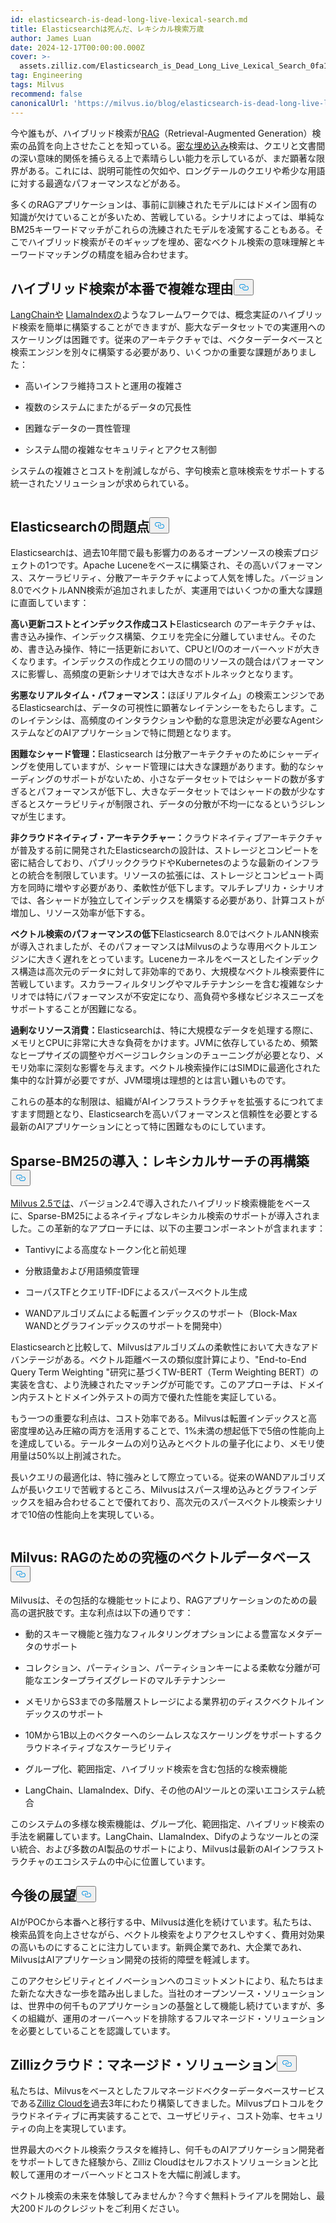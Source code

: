 ```yaml
---
id: elasticsearch-is-dead-long-live-lexical-search.md
title: Elasticsearchは死んだ、レキシカル検索万歳
author: James Luan
date: 2024-12-17T00:00:00.000Z
cover: >-
  assets.zilliz.com/Elasticsearch_is_Dead_Long_Live_Lexical_Search_0fa15cd6d7.png
tag: Engineering
tags: Milvus
recommend: false
canonicalUrl: 'https://milvus.io/blog/elasticsearch-is-dead-long-live-lexical-search.md'
---
```

<p>今や誰もが、ハイブリッド検索が<a href="https://zilliz.com/learn/Retrieval-Augmented-Generation">RAG</a>（Retrieval-Augmented Generation）検索の品質を向上させたことを知っている。<a href="https://zilliz.com/learn/sparse-and-dense-embeddings">密な埋め込み</a>検索は、クエリと文書間の深い意味的関係を捕らえる上で素晴らしい能力を示しているが、まだ顕著な限界がある。これには、説明可能性の欠如や、ロングテールのクエリや希少な用語に対する最適なパフォーマンスなどがある。</p>
<p>多くのRAGアプリケーションは、事前に訓練されたモデルにはドメイン固有の知識が欠けていることが多いため、苦戦している。シナリオによっては、単純なBM25キーワードマッチがこれらの洗練されたモデルを凌駕することもある。そこでハイブリッド検索がそのギャップを埋め、密なベクトル検索の意味理解とキーワードマッチングの精度を組み合わせます。</p>
<h2 id="Why-Hybrid-Search-is-Complex-in-Production" class="common-anchor-header">ハイブリッド検索が本番で複雑な理由<button data-href="#Why-Hybrid-Search-is-Complex-in-Production" class="anchor-icon" translate="no">
      <svg translate="no"
        aria-hidden="true"
        focusable="false"
        height="20"
        version="1.1"
        viewBox="0 0 16 16"
        width="16"
      >
        <path
          fill="#0092E4"
          fill-rule="evenodd"
          d="M4 9h1v1H4c-1.5 0-3-1.69-3-3.5S2.55 3 4 3h4c1.45 0 3 1.69 3 3.5 0 1.41-.91 2.72-2 3.25V8.59c.58-.45 1-1.27 1-2.09C10 5.22 8.98 4 8 4H4c-.98 0-2 1.22-2 2.5S3 9 4 9zm9-3h-1v1h1c1 0 2 1.22 2 2.5S13.98 12 13 12H9c-.98 0-2-1.22-2-2.5 0-.83.42-1.64 1-2.09V6.25c-1.09.53-2 1.84-2 3.25C6 11.31 7.55 13 9 13h4c1.45 0 3-1.69 3-3.5S14.5 6 13 6z"
        ></path>
      </svg>
    </button></h2><p><a href="https://zilliz.com/learn/LangChain">LangChainや</a> <a href="https://zilliz.com/learn/getting-started-with-llamaindex">LlamaIndexの</a>ようなフレームワークでは、概念実証のハイブリッド検索を簡単に構築することができますが、膨大なデータセットでの実運用へのスケーリングは困難です。従来のアーキテクチャでは、ベクターデータベースと検索エンジンを別々に構築する必要があり、いくつかの重要な課題がありました：</p>
<ul>
<li><p>高いインフラ維持コストと運用の複雑さ</p></li>
<li><p>複数のシステムにまたがるデータの冗長性</p></li>
<li><p>困難なデータの一貫性管理</p></li>
<li><p>システム間の複雑なセキュリティとアクセス制御</p></li>
</ul>
<p>システムの複雑さとコストを削減しながら、字句検索と意味検索をサポートする統一されたソリューションが求められている。</p>
<p>
  <span class="img-wrapper">
    <img translate="no" src="https://assets.zilliz.com/elasticsearch_vs_milvus_5be6e2b69e.png" alt="" class="doc-image" id="" />
    <span></span>
  </span>
</p>
<h2 id="The-Pain-Points-of-Elasticsearch" class="common-anchor-header">Elasticsearchの問題点<button data-href="#The-Pain-Points-of-Elasticsearch" class="anchor-icon" translate="no">
      <svg translate="no"
        aria-hidden="true"
        focusable="false"
        height="20"
        version="1.1"
        viewBox="0 0 16 16"
        width="16"
      >
        <path
          fill="#0092E4"
          fill-rule="evenodd"
          d="M4 9h1v1H4c-1.5 0-3-1.69-3-3.5S2.55 3 4 3h4c1.45 0 3 1.69 3 3.5 0 1.41-.91 2.72-2 3.25V8.59c.58-.45 1-1.27 1-2.09C10 5.22 8.98 4 8 4H4c-.98 0-2 1.22-2 2.5S3 9 4 9zm9-3h-1v1h1c1 0 2 1.22 2 2.5S13.98 12 13 12H9c-.98 0-2-1.22-2-2.5 0-.83.42-1.64 1-2.09V6.25c-1.09.53-2 1.84-2 3.25C6 11.31 7.55 13 9 13h4c1.45 0 3-1.69 3-3.5S14.5 6 13 6z"
        ></path>
      </svg>
    </button></h2><p>Elasticsearchは、過去10年間で最も影響力のあるオープンソースの検索プロジェクトの1つです。Apache Luceneをベースに構築され、その高いパフォーマンス、スケーラビリティ、分散アーキテクチャによって人気を博した。バージョン8.0でベクトルANN検索が追加されましたが、実運用ではいくつかの重大な課題に直面しています：</p>
<p><strong>高い更新コストとインデックス作成コスト</strong>Elasticsearch のアーキテクチャは、書き込み操作、インデックス構築、クエリを完全に分離していません。そのため、書き込み操作、特に一括更新において、CPUとI/Oのオーバーヘッドが大きくなります。インデックスの作成とクエリの間のリソースの競合はパフォーマンスに影響し、高頻度の更新シナリオでは大きなボトルネックとなります。</p>
<p><strong>劣悪なリアルタイム・パフォーマンス：</strong>ほぼリアルタイム」の検索エンジンであるElasticsearchは、データの可視性に顕著なレイテンシーをもたらします。このレイテンシは、高頻度のインタラクションや動的な意思決定が必要なAgentシステムなどのAIアプリケーションで特に問題となります。</p>
<p><strong>困難なシャード管理：</strong>Elasticsearch は分散アーキテクチャのためにシャーディングを使用していますが、シャード管理には大きな課題があります。動的なシャーディングのサポートがないため、小さなデータセットではシャードの数が多すぎるとパフォーマンスが低下し、大きなデータセットではシャードの数が少なすぎるとスケーラビリティが制限され、データの分散が不均一になるというジレンマが生じます。</p>
<p><strong>非クラウドネイティブ・アーキテクチャー：</strong>クラウドネイティブアーキテクチャが普及する前に開発されたElasticsearchの設計は、ストレージとコンピートを密に結合しており、パブリッククラウドやKubernetesのような最新のインフラとの統合を制限しています。リソースの拡張には、ストレージとコンピュート両方を同時に増やす必要があり、柔軟性が低下します。マルチレプリカ・シナリオでは、各シャードが独立してインデックスを構築する必要があり、計算コストが増加し、リソース効率が低下する。</p>
<p><strong>ベクトル検索のパフォーマンスの低下</strong>Elasticsearch 8.0ではベクトルANN検索が導入されましたが、そのパフォーマンスはMilvusのような専用ベクトルエンジンに大きく遅れをとっています。Luceneカーネルをベースとしたインデックス構造は高次元のデータに対して非効率的であり、大規模なベクトル検索要件に苦戦しています。スカラーフィルタリングやマルチテナンシーを含む複雑なシナリオでは特にパフォーマンスが不安定になり、高負荷や多様なビジネスニーズをサポートすることが困難になる。</p>
<p><strong>過剰なリソース消費：</strong>Elasticsearchは、特に大規模なデータを処理する際に、メモリとCPUに非常に大きな負荷をかけます。JVMに依存しているため、頻繁なヒープサイズの調整やガベージコレクションのチューニングが必要となり、メモリ効率に深刻な影響を与えます。ベクトル検索操作にはSIMDに最適化された集中的な計算が必要ですが、JVM環境は理想的とは言い難いものです。</p>
<p>これらの基本的な制限は、組織がAIインフラストラクチャを拡張するにつれてますます問題となり、Elasticsearchを高いパフォーマンスと信頼性を必要とする最新のAIアプリケーションにとって特に困難なものにしています。</p>
<h2 id="Introducing-Sparse-BM25-Reimagining-Lexical-Search" class="common-anchor-header">Sparse-BM25の導入：レキシカルサーチの再構築<button data-href="#Introducing-Sparse-BM25-Reimagining-Lexical-Search" class="anchor-icon" translate="no">
      <svg translate="no"
        aria-hidden="true"
        focusable="false"
        height="20"
        version="1.1"
        viewBox="0 0 16 16"
        width="16"
      >
        <path
          fill="#0092E4"
          fill-rule="evenodd"
          d="M4 9h1v1H4c-1.5 0-3-1.69-3-3.5S2.55 3 4 3h4c1.45 0 3 1.69 3 3.5 0 1.41-.91 2.72-2 3.25V8.59c.58-.45 1-1.27 1-2.09C10 5.22 8.98 4 8 4H4c-.98 0-2 1.22-2 2.5S3 9 4 9zm9-3h-1v1h1c1 0 2 1.22 2 2.5S13.98 12 13 12H9c-.98 0-2-1.22-2-2.5 0-.83.42-1.64 1-2.09V6.25c-1.09.53-2 1.84-2 3.25C6 11.31 7.55 13 9 13h4c1.45 0 3-1.69 3-3.5S14.5 6 13 6z"
        ></path>
      </svg>
    </button></h2><p><a href="https://milvus.io/blog/introduce-milvus-2-5-full-text-search-powerful-metadata-filtering-and-more.md">Milvus 2.5では</a>、バージョン2.4で導入されたハイブリッド検索機能をベースに、Sparse-BM25によるネイティブなレキシカル検索のサポートが導入されました。この革新的なアプローチには、以下の主要コンポーネントが含まれます：</p>
<ul>
<li><p>Tantivyによる高度なトークン化と前処理</p></li>
<li><p>分散語彙および用語頻度管理</p></li>
<li><p>コーパスTFとクエリTF-IDFによるスパースベクトル生成</p></li>
<li><p>WANDアルゴリズムによる転置インデックスのサポート（Block-Max WANDとグラフインデックスのサポートを開発中）</p></li>
</ul>
<p>Elasticsearchと比較して、Milvusはアルゴリズムの柔軟性において大きなアドバンテージがある。ベクトル距離ベースの類似度計算により、"End-to-End Query Term Weighting "研究に基づくTW-BERT（Term Weighting BERT）の実装を含む、より洗練されたマッチングが可能です。このアプローチは、ドメイン内テストとドメイン外テストの両方で優れた性能を実証している。</p>
<p>もう一つの重要な利点は、コスト効率である。Milvusは転置インデックスと高密度埋め込み圧縮の両方を活用することで、1%未満の想起低下で5倍の性能向上を達成している。テールタームの刈り込みとベクトルの量子化により、メモリ使用量は50%以上削減された。</p>
<p>長いクエリの最適化は、特に強みとして際立っている。従来のWANDアルゴリズムが長いクエリで苦戦するところ、Milvusはスパース埋め込みとグラフインデックスを組み合わせることで優れており、高次元のスパースベクトル検索シナリオで10倍の性能向上を実現している。</p>
<p>
  <span class="img-wrapper">
    <img translate="no" src="https://assets.zilliz.com/document_in_and_out_b84771bec4.png" alt="" class="doc-image" id="" />
    <span></span>
  </span>
</p>
<h2 id="Milvus-The-Ultimate-Vector-Database-for-RAG" class="common-anchor-header">Milvus: RAGのための究極のベクトルデータベース<button data-href="#Milvus-The-Ultimate-Vector-Database-for-RAG" class="anchor-icon" translate="no">
      <svg translate="no"
        aria-hidden="true"
        focusable="false"
        height="20"
        version="1.1"
        viewBox="0 0 16 16"
        width="16"
      >
        <path
          fill="#0092E4"
          fill-rule="evenodd"
          d="M4 9h1v1H4c-1.5 0-3-1.69-3-3.5S2.55 3 4 3h4c1.45 0 3 1.69 3 3.5 0 1.41-.91 2.72-2 3.25V8.59c.58-.45 1-1.27 1-2.09C10 5.22 8.98 4 8 4H4c-.98 0-2 1.22-2 2.5S3 9 4 9zm9-3h-1v1h1c1 0 2 1.22 2 2.5S13.98 12 13 12H9c-.98 0-2-1.22-2-2.5 0-.83.42-1.64 1-2.09V6.25c-1.09.53-2 1.84-2 3.25C6 11.31 7.55 13 9 13h4c1.45 0 3-1.69 3-3.5S14.5 6 13 6z"
        ></path>
      </svg>
    </button></h2><p>Milvusは、その包括的な機能セットにより、RAGアプリケーションのための最高の選択肢です。主な利点は以下の通りです：</p>
<ul>
<li><p>動的スキーマ機能と強力なフィルタリングオプションによる豊富なメタデータのサポート</p></li>
<li><p>コレクション、パーティション、パーティションキーによる柔軟な分離が可能なエンタープライズグレードのマルチテナンシー</p></li>
<li><p>メモリからS3までの多階層ストレージによる業界初のディスクベクトルインデックスのサポート</p></li>
<li><p>10Mから1B以上のベクターへのシームレスなスケーリングをサポートするクラウドネイティブなスケーラビリティ</p></li>
<li><p>グループ化、範囲指定、ハイブリッド検索を含む包括的な検索機能</p></li>
<li><p>LangChain、LlamaIndex、Dify、その他のAIツールとの深いエコシステム統合</p></li>
</ul>
<p>このシステムの多様な検索機能は、グループ化、範囲指定、ハイブリッド検索の手法を網羅しています。LangChain、LlamaIndex、Difyのようなツールとの深い統合、および多数のAI製品のサポートにより、Milvusは最新のAIインフラストラクチャのエコシステムの中心に位置しています。</p>
<h2 id="Looking-Forward" class="common-anchor-header">今後の展望<button data-href="#Looking-Forward" class="anchor-icon" translate="no">
      <svg translate="no"
        aria-hidden="true"
        focusable="false"
        height="20"
        version="1.1"
        viewBox="0 0 16 16"
        width="16"
      >
        <path
          fill="#0092E4"
          fill-rule="evenodd"
          d="M4 9h1v1H4c-1.5 0-3-1.69-3-3.5S2.55 3 4 3h4c1.45 0 3 1.69 3 3.5 0 1.41-.91 2.72-2 3.25V8.59c.58-.45 1-1.27 1-2.09C10 5.22 8.98 4 8 4H4c-.98 0-2 1.22-2 2.5S3 9 4 9zm9-3h-1v1h1c1 0 2 1.22 2 2.5S13.98 12 13 12H9c-.98 0-2-1.22-2-2.5 0-.83.42-1.64 1-2.09V6.25c-1.09.53-2 1.84-2 3.25C6 11.31 7.55 13 9 13h4c1.45 0 3-1.69 3-3.5S14.5 6 13 6z"
        ></path>
      </svg>
    </button></h2><p>AIがPOCから本番へと移行する中、Milvusは進化を続けています。私たちは、検索品質を向上させながら、ベクトル検索をよりアクセスしやすく、費用対効果の高いものにすることに注力しています。新興企業であれ、大企業であれ、MilvusはAIアプリケーション開発の技術的障壁を軽減します。</p>
<p>このアクセシビリティとイノベーションへのコミットメントにより、私たちはまた新たな大きな一歩を踏み出しました。当社のオープンソース・ソリューションは、世界中の何千ものアプリケーションの基盤として機能し続けていますが、多くの組織が、運用のオーバーヘッドを排除するフルマネージド・ソリューションを必要としていることを認識しています。</p>
<h2 id="Zilliz-Cloud-The-Managed-Solution" class="common-anchor-header">Zillizクラウド：マネージド・ソリューション<button data-href="#Zilliz-Cloud-The-Managed-Solution" class="anchor-icon" translate="no">
      <svg translate="no"
        aria-hidden="true"
        focusable="false"
        height="20"
        version="1.1"
        viewBox="0 0 16 16"
        width="16"
      >
        <path
          fill="#0092E4"
          fill-rule="evenodd"
          d="M4 9h1v1H4c-1.5 0-3-1.69-3-3.5S2.55 3 4 3h4c1.45 0 3 1.69 3 3.5 0 1.41-.91 2.72-2 3.25V8.59c.58-.45 1-1.27 1-2.09C10 5.22 8.98 4 8 4H4c-.98 0-2 1.22-2 2.5S3 9 4 9zm9-3h-1v1h1c1 0 2 1.22 2 2.5S13.98 12 13 12H9c-.98 0-2-1.22-2-2.5 0-.83.42-1.64 1-2.09V6.25c-1.09.53-2 1.84-2 3.25C6 11.31 7.55 13 9 13h4c1.45 0 3-1.69 3-3.5S14.5 6 13 6z"
        ></path>
      </svg>
    </button></h2><p>私たちは、Milvusをベースとしたフルマネージドベクターデータベースサービスである<a href="https://zilliz.com/cloud">Zilliz Cloudを</a>過去3年にわたり構築してきました。Milvusプロトコルをクラウドネイティブに再実装することで、ユーザビリティ、コスト効率、セキュリティの向上を実現しています。</p>
<p>世界最大のベクトル検索クラスタを維持し、何千ものAIアプリケーション開発者をサポートしてきた経験から、Zilliz Cloudはセルフホストソリューションと比較して運用のオーバーヘッドとコストを大幅に削減します。</p>
<p>ベクトル検索の未来を体験してみませんか？今すぐ無料トライアルを開始し、最大200ドルのクレジットをご利用ください。</p>

